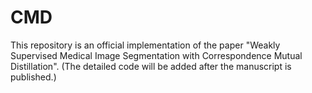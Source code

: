 # CMD
This repository is an official implementation of the paper "Weakly Supervised Medical Image Segmentation with Correspondence Mutual Distillation". (The detailed code will be added after the manuscript is published.)

